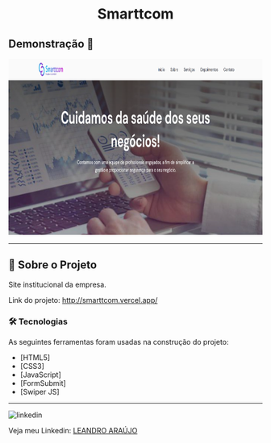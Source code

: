 <h1 style="text-align: center; font-weight: bold;">Smarttcom</h1>

## Demonstração 📸

<div align="center" >
  <img src="_img/smarttcom.png" alt="Foto do site" height="350">
</div>

---

## 🚀 Sobre o Projeto

Site institucional da empresa.

Link do projeto: http://smarttcom.vercel.app/

### 🛠 Tecnologias

As seguintes ferramentas foram usadas na construção do projeto:

- [HTML5]
- [CSS3]
- [JavaScript]
- [FormSubmit]
- [Swiper JS]
---

<img src="https://github.com/leandro-araujo-silva/Proffy-FullStack/raw/master/github/linkedin.png" alt="linkedin" height="50">
<br />

Veja meu Linkedin: [LEANDRO ARAÚJO](http://www.linkedin.com/in/leandro-ara%C3%BAjo-da-silva-1660631b9)